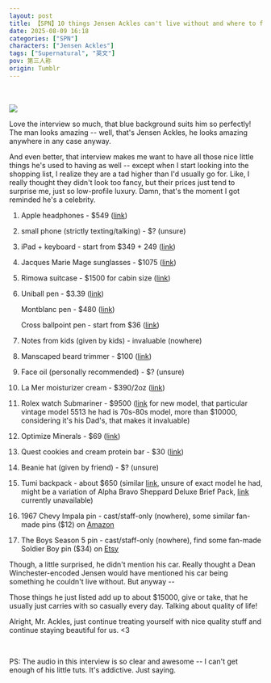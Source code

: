 ```yaml
---
layout: post
title: 【SPN】10 things Jensen Ackles can't live without and where to find them
date: 2025-08-09 16:18
categories: ["SPN"]
characters: ["Jensen Ackles"]
tags: ["Supernatural", "英文"]
pov: 第三人称
origin: Tumblr
---
```


<br><br>
![](https://64.media.tumblr.com/efe1d04591e05097efd5a9fc64008ba9/590b8378c8db5ba6-8e/s1280x1920/0cfe899b7f259c03a71b456f2f509d6996d88800.pnj)
<br>

Love the interview so much, that blue background suits him so perfectly! The man looks amazing -- well, that's Jensen Ackles, he looks amazing anywhere in any case anyway.

And even better, that interview makes me want to have all those nice little things he's used to having as well -- except when I start looking into the shopping list, I realize they are a tad higher than I'd usually go for. Like, I really thought they didn't look too fancy, but their prices just tend to surprise me, just so low-profile luxury. Damn, that's the moment I got reminded he's a celebrity.

1. Apple headphones - \$549 ([link](https://www.apple.com/shop/buy-airpods/airpods-max/midnight))

2. small phone (strictly texting/talking) - \$? (unsure)

3. iPad + keyboard - start from \$349 + 249 ([link](https://www.apple.com/shop/buy-ipad/ipad))

4. Jacques Marie Mage sunglasses - \$1075 ([link](https://jacquesmariemage.com/products/jagger?variant=44631284449452))

5. Rimowa suitcase - \$1500 for cabin size ([link](https://www.rimowa.com/us/en/luggage/colour/silver/cabin/92553004.html))

6. Uniball pen - \$3.39 ([link](https://www.unibrands.co/products/air-porous-point-pens?variant=42987340103886))

   Montblanc pen - \$480 ([link](https://www.montblanc.com/en-us/meisterstuck-gold-coated-classique-ballpoint-pen-MB10883VG.html))

   Cross ballpoint pen - start from \$36 ([link](https://cross.com/collections/ballpoint-pen))

7. Notes from kids (given by kids) - invaluable (nowhere)

8. Manscaped beard trimmer - \$100 ([link](https://www.manscaped.com/products/the-beard-hedger))

9. Face oil (personally recommended) - \$? (unsure)

10. La Mer moisturizer cream - \$390/2oz ([link](https://www.cremedelamer.com/product/5834/12343/face/moisturizers/creme-de-la-mer#/sku/26766))

11. Rolex watch Submariner - \$9500 ([link](https://www.rolex.com/watches/submariner/m124060-0001) for new model, that particular vintage model 5513 he had is 70s-80s model, more than \$10000, considering it's his Dad's, that makes it invaluable)

12. Optimize Minerals - \$69 ([link](https://optimizeminerals.com/products/optimize-mineral-powder?variant=47379244908838))

13. Quest cookies and cream protein bar - \$30 ([link](https://www.questnutrition.com/products/cookies-cream-protein-bar))

14. Beanie hat (given by friend) - \$? (unsure)

15. Tumi backpack - about \$650 (similar [link](https://www.tumi.com/p/search-backpack-01424801041/), unsure of exact model he had, might be a variation of Alpha Bravo Sheppard Deluxe Brief Pack, [link ](https://www.amazon.com/Sheppard-Deluxe-Business-Backpack-Anthracite/dp/B078214N5H) currently unavailable)

16. 1967 Chevy Impala pin - cast/staff-only (nowhere), some similar fan-made pins (\$12) on [Amazon](https://www.amazon.com/Enamel-Lapel-Supernatural-Chevy-Impala/dp/B08SHQLJH2)

17. The Boys Season 5 pin - cast/staff-only (nowhere), find some fan-made Soldier Boy pin (\$34) on [Etsy](https://www.etsy.com/listing/4302016624/soldier-boy-pin)

Though, a little surprised, he didn't mention his car. Really thought a Dean Winchester-encoded Jensen would have mentioned his car being something he couldn't live without. But anyway --

Those things he just listed add up to about \$15000, give or take, that he usually just carries with so casually every day. Talking about quality of life!

Alright, Mr. Ackles, just continue treating yourself with nice quality stuff and continue staying beautiful for us. <3

<br>

PS: The audio in this interview is so clear and awesome -- I can't get enough of his little tuts. It's addictive. Just saying.
